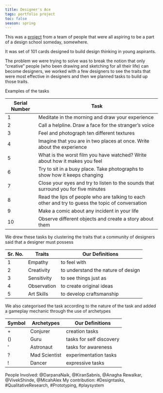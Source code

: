 ```yaml
---
title: Designer's Ace
tags: portfolio project
toc: false
season: spring
---
```

This was a [project](https://www.behance.net/gallery/63290189/Designers-Ace) from a team of people that were all aspiring to be a part of a design school someday, somewhere.

It was set of 101 cards designed to build design thinking in young aspirants.

The problem we were trying to solve was to break the notion that only “creative” people (who been drawing and sketching for all their life) can become designers, we worked with a few designers to see the traits that were most effective in designers and then we planned tasks to build up those traits.

Examples of the tasks

Serial Number | Task
--------------- | ------
1	|Meditate in the morning and draw your experience
2	|Call a helpline. Draw a face for the stranger’s voice
3	|Feel and photograph ten different textures                       
4	|Imagine that you are in two places at once. Write about the experience
5	|What is the worst film you have watched? Write about how it makes you feel
6	|Try to sit in a busy place. Take photographs to show how it keeps changing
7	|Close your eyes and try to listen to the sounds that surround you for five minutes
8	|Read the lips of people who are talking to each other and try to guess the topic of conversation
9	|Make a comic about any incident in your life                        
10	|Observe different objects and create a story about them                 

We drew these tasks by clustering the traits that a community of designers said that a designer must possess

Sr. No. | Traits | Our Definitions
------  | ------ | ------
1	|Empathy | to feel with
2	|Creativity | to understand the nature of design
3	|Sensitivity | to see things just as                      
4	|Observation | to create original ideas
5	|Art Skills | to develop craftsmanship

We also categorised the task according to the nature of the task and added a gameplay mechanic through the use of archetypes

Symbol | Archetypes | Our Definitions
------  | ------ | ------
+	|Conjurer | creation tasks
()	|Guru | tasks for self discovery
'	|Astronaut | tasks for awareness                      
?	|Mad Scientist | experimentation tasks
!	|Dancer | expressive tasks


People Involved: @DarpanaNaik, @KiranSabnis, @Anagha Rewalkar, @VivekShinde, @MicahAlex
My contribution: #Designtasks, #QualitativeResearch, #Prototyping, #playsystem
